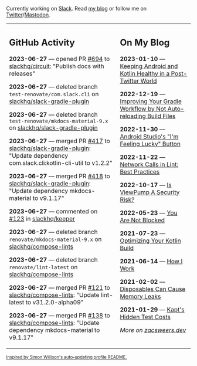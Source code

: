 Currently working on [Slack](https://slack.com/). Read [my blog](https://zacsweers.dev/) or follow me on [Twitter](https://twitter.com/ZacSweers)/[Mastodon](https://hachyderm.io/@ZacSweers).

<table><tr><td valign="top" width="60%">

## GitHub Activity
<!-- githubActivity starts -->
**2023-06-27** — opened PR [#694](https://github.com/slackhq/circuit/pull/694) to [slackhq/circuit](https://github.com/slackhq/circuit): "Publish docs with releases"

**2023-06-27** — deleted branch `test-renovate/com.slack.cli` on [slackhq/slack-gradle-plugin](https://github.com/slackhq/slack-gradle-plugin)

**2023-06-27** — deleted branch `test-renovate/mkdocs-material-9.x` on [slackhq/slack-gradle-plugin](https://github.com/slackhq/slack-gradle-plugin)

**2023-06-27** — merged PR [#417](https://github.com/slackhq/slack-gradle-plugin/pull/417) to [slackhq/slack-gradle-plugin](https://github.com/slackhq/slack-gradle-plugin): "Update dependency com.slack.cli:kotlin-cli-util to v1.2.2"

**2023-06-27** — merged PR [#418](https://github.com/slackhq/slack-gradle-plugin/pull/418) to [slackhq/slack-gradle-plugin](https://github.com/slackhq/slack-gradle-plugin): "Update dependency mkdocs-material to v9.1.17"

**2023-06-27** — commented on [#123](https://github.com/slackhq/keeper/pull/123#issuecomment-1608818450) in [slackhq/keeper](https://github.com/slackhq/keeper)

**2023-06-27** — deleted branch `renovate/mkdocs-material-9.x` on [slackhq/compose-lints](https://github.com/slackhq/compose-lints)

**2023-06-27** — deleted branch `renovate/lint-latest` on [slackhq/compose-lints](https://github.com/slackhq/compose-lints)

**2023-06-27** — merged PR [#121](https://github.com/slackhq/compose-lints/pull/121) to [slackhq/compose-lints](https://github.com/slackhq/compose-lints): "Update lint-latest to v31.2.0-alpha09"

**2023-06-27** — merged PR [#138](https://github.com/slackhq/compose-lints/pull/138) to [slackhq/compose-lints](https://github.com/slackhq/compose-lints): "Update dependency mkdocs-material to v9.1.17"
<!-- githubActivity ends -->
</td><td valign="top" width="40%">

## On My Blog
<!-- blog starts -->
**2023-01-10** — [Keeping Android and Kotlin Healthy in a Post-Twitter World](https://www.zacsweers.dev/keeping-android-healthy/)

**2022-12-19** — [Improving Your Gradle Workflow by Not Auto-reloading Build Files](https://www.zacsweers.dev/improving-your-workflow-by-not-auto-reloading-build-files/)

**2022-11-30** — [Android Studio's "I'm Feeling Lucky" Button](https://www.zacsweers.dev/android-studios-im-feeling-lucky-button/)

**2022-11-22** — [Network Calls in Lint: Best Practices](https://www.zacsweers.dev/network-calls-in-lint-best-practices/)

**2022-10-17** — [Is ViewPump A Security Risk?](https://www.zacsweers.dev/is-viewpump-a-security-risk/)

**2022-05-23** — [You Are Not Blocked](https://www.zacsweers.dev/you-are-not-blocked/)

**2021-07-23** — [Optimizing Your Kotlin Build](https://www.zacsweers.dev/optimizing-your-kotlin-build/)

**2021-06-14** — [How I Work](https://www.zacsweers.dev/how-i-work/)

**2021-02-02** — [Disposables Can Cause Memory Leaks](https://www.zacsweers.dev/disposables-can-cause-memory-leaks/)

**2021-01-29** — [Kapt's Hidden Test Costs](https://www.zacsweers.dev/kapts-hidden-test-costs/)
<!-- blog ends -->
_More on [zacsweers.dev](https://zacsweers.dev/)_
</td></tr></table>

<sub><a href="https://simonwillison.net/2020/Jul/10/self-updating-profile-readme/">Inspired by Simon Willison's auto-updating profile README.</a></sub>